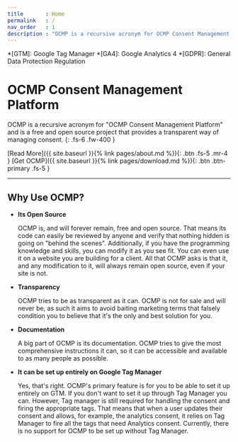 ```yaml
---
title		: Home
permalink	: /
nav_order	: 1
description : "OCMP is a recursive acronym for OCMP Consent Management Platform and is a free and open source project that provides a transparent way of managing consent."
---
```


*[GTM]: Google Tag Manager
*[GA4]: Google Analytics 4
*[GDPR]: General Data Protection Regulation

# OCMP Consent Management Platform

OCMP is a recursive acronym for "OCMP Consent Management Platform" and is a free and open source project that provides a transparent way of managing consent.
{: .fs-6 .fw-400 }

[Read More]({{ site.baseurl }}{% link pages/about.md %}){: .btn .fs-5 .mr-4 }
[Get OCMP]({{ site.baseurl }}{% link pages/download.md %}){: .btn .btn-primary .fs-5 }

----

## Why Use OCMP?

- **Its Open Source**

  OCMP is, and will forever remain, free and open source. That means its code can easily be reviewed by anyone and verify that nothing hidden is going on "behind the scenes".
  Additionally, if you have the programming knowledge and skills, you can modify it as you see fit. You can even use it on a website you are building for a client. All that OCMP asks is that it, and any modification to it, will always remain open source, even if your site is not.

- **Transparency**

  OCMP tries to be as transparent as it can. OCMP is not for sale and will never be, as such it aims to avoid baiting marketing terms that falsely condition you to believe that it's the only and best solution for you.
  
- **Documentation**
  
  A big part of OCMP is its documentation. OCMP tries to give the most comprehensive instructions it can, so it can be accessible and available to as many people as possible.

- **It can be set up entirely on Google Tag Manager**

  Yes, that's right. OCMP's primary feature is for you to be able to set it up entirely on GTM. If you don't want to set it up through Tag Manager you can. However, Tag manager is still required for handling the consent and firing the appropriate tags. That means that when a user updates their consent and allows, for example, the analytics consent, it relies on Tag Manager to fire all the tags that need Analytics consent. Currently, there is no support for OCMP to be set up without Tag Manager.
